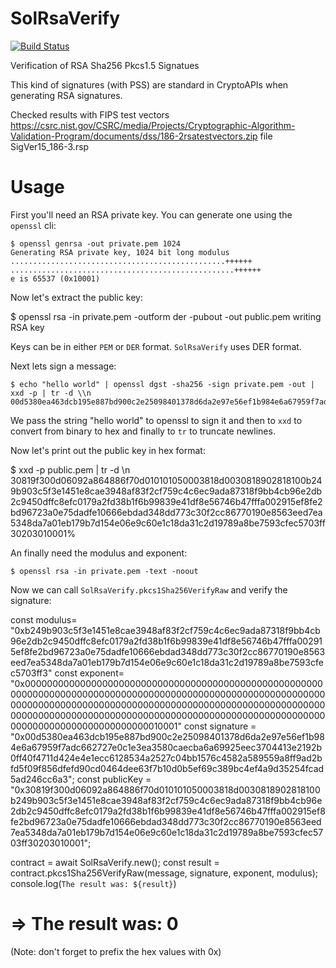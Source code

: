 # SolRsaVerify

[![Build Status](https://travis-ci.org/adriamb/SolRsaVerify.svg?branch=master)](https://travis-ci.org/adriamb/SolRsaVerify)

Verification of RSA Sha256 Pkcs1.5 Signatues

This kind of signatures (with PSS) are standard in CryptoAPIs when generating RSA signatures.

Checked results with FIPS test vectors https://csrc.nist.gov/CSRC/media/Projects/Cryptographic-Algorithm-Validation-Program/documents/dss/186-2rsatestvectors.zip file SigVer15_186-3.rsp

# Usage

First you'll need an RSA private key. You can generate one using the
`openssl` cli:


    $ openssl genrsa -out private.pem 1024
    Generating RSA private key, 1024 bit long modulus
    ................................................++++++
    ..................................................++++++
    e is 65537 (0x10001)


Now let's extract the public key:


  $ openssl rsa -in private.pem -outform der -pubout -out public.pem
  writing RSA key

Keys can be in either `PEM` or `DER` format. `SolRsaVerify` uses DER format.

Next lets sign a message:

    $ echo "hello world" | openssl dgst -sha256 -sign private.pem -out | xxd -p | tr -d \\n
    00d5380ea463dcb195e887bd900c2e25098401378d6da2e97e56ef1b984e6a67959f7adc662727e0c1e3ea3580caecba6a69925eec3704413e2192b0ff40f4711d424e4e1ecc6128534a2527c04bb1576c4582a589559a8ff9ad2bfd5f09f856dfefd90cd0464dee63f7b10d0b5ef69c389bc4ef4a9d35254fcad5ad246cc6a3%

We pass the string "hello world" to openssl to sign it and then to `xxd` to
convert from binary to hex and finally to `tr` to truncate newlines.

Now let's print out the public key in hex format:

  $ xxd -p public.pem |  tr -d \\n
  30819f300d06092a864886f70d010101050003818d0030818902818100b249b903c5f3e1451e8cae3948af83f2cf759c4c6ec9ada87318f9bb4cb96e2db2c9450dffc8efc0179a2fd38b1f6b99839e41df8e56746b47fffa002915ef8fe2bd96723a0e75dadfe10666ebdad348dd773c30f2cc86770190e8563eed7ea5348da7a01eb179b7d154e06e9c60e1c18da31c2d19789a8be7593cfec5703ff30203010001%

An finally need the modulus and exponent:

    $ openssl rsa -in private.pem -text -noout

Now we can call `SolRsaVerify.pkcs1Sha256VerifyRaw` and verify the signature:

   const modulus= "0xb249b903c5f3e1451e8cae3948af83f2cf759c4c6ec9ada87318f9bb4cb96e2db2c9450dffc8efc0179a2fd38b1f6b99839e41df8e56746b47fffa002915ef8fe2bd96723a0e75dadfe10666ebdad348dd773c30f2cc86770190e8563eed7ea5348da7a01eb179b7d154e06e9c60e1c18da31c2d19789a8be7593cfec5703ff3"
   const exponent= "0x0000000000000000000000000000000000000000000000000000000000000000000000000000000000000000000000000000000000000000000000000000000000000000000000000000000000000000000000000000000000000000000000000000000000000000000000000000000000000000000000000000000000010001"
   const signature = "0x00d5380ea463dcb195e887bd900c2e25098401378d6da2e97e56ef1b984e6a67959f7adc662727e0c1e3ea3580caecba6a69925eec3704413e2192b0ff40f4711d424e4e1ecc6128534a2527c04bb1576c4582a589559a8ff9ad2bfd5f09f856dfefd90cd0464dee63f7b10d0b5ef69c389bc4ef4a9d35254fcad5ad246cc6a3";
   const publicKey = "0x30819f300d06092a864886f70d010101050003818d0030818902818100b249b903c5f3e1451e8cae3948af83f2cf759c4c6ec9ada87318f9bb4cb96e2db2c9450dffc8efc0179a2fd38b1f6b99839e41df8e56746b47fffa002915ef8fe2bd96723a0e75dadfe10666ebdad348dd773c30f2cc86770190e8563eed7ea5348da7a01eb179b7d154e06e9c60e1c18da31c2d19789a8be7593cfec5703ff30203010001";

  contract = await SolRsaVerify.new();
  const result = contract.pkcs1Sha256VerifyRaw(message, signature, exponent, modulus);
  console.log(`The result was: ${result}`)
  # => The result was: 0

(Note: don't forget to prefix the hex values with 0x)
